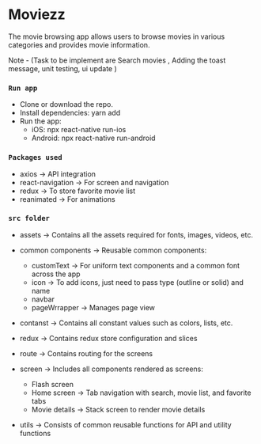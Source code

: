 # Moviezz

The movie browsing app allows users to browse movies in various categories and provides movie information.

Note - (Task to be implement are Search movies , Adding the toast message, unit testing, ui update ) 

### `Run app`
- Clone or download the repo.
- Install dependencies: yarn add
- Run the app:
    - iOS: npx react-native run-ios
    - Android: npx react-native run-android

### `Packages used`

- axios -> API integration
- react-navigation -> For screen and navigation
- redux -> To store favorite movie list
- reanimated ->  For animations

### `src folder`

- assets -> Contains all the assets required for fonts, images, videos, etc.

- common components -> Reusable common components:

    - customText -> For uniform text components and a common font across the app
    - icon -> To add icons, just need to pass type (outline or solid) and name
    - navbar
    - pageWrrapper -> Manages page view

- contanst -> Contains all constant values such as colors, lists, etc.

- redux -> Contains redux store configuration and slices

- route -> Contains routing for the screens

- screen -> Includes all components rendered as screens:

    - Flash screen
    - Home screen -> Tab navigation with search, movie list, and favorite tabs
    - Movie details -> Stack screen to render movie details

- utils -> Consists of common reusable functions for API and utility functions


